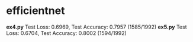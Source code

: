 # efficientnet


**ex4.py** Test Loss: 0.6969, Test Accuracy: 0.7957 (1585/1992)
**ex5.py** Test Loss: 0.6704, Test Accuracy: 0.8002 (1594/1992)
